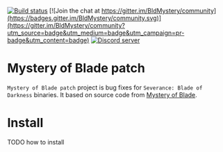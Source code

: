 [![Build status](https://ci.appveyor.com/api/projects/status/github/smartblade/bldpatch?branch=master)](https://ci.appveyor.com/project/smartblade/bldpatch)
[![Join the chat at https://gitter.im/BldMystery/community](https://badges.gitter.im/BldMystery/community.svg)](https://gitter.im/BldMystery/community?utm_source=badge&utm_medium=badge&utm_campaign=pr-badge&utm_content=badge)
[![Discord server](https://img.shields.io/badge/discord-join-7289DA.svg?logo=discord&longCache=true&style=flat)](https://discord.gg/VNgGP8x)


# Mystery of Blade patch
`Mystery of Blade patch` project is bug fixes for `Severance: Blade of Darkness` binaries.
It based on source code from [Mystery of Blade](https://github.com/smartblade/BldMystery).
# Install
TODO how to install
